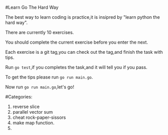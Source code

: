 #Learn Go The Hard Way

The best way to learn coding is practice,it is insipred by "learn python the hard way".

There are currently 10 exercises.

You should complete the current exercise before you enter the next.

Each exercise is a git tag,you can check out the tag,and finish the task with tips.

Run `go test`,if you completes the task,and it will tell you if you pass.

To get the tips please run `go run main.go`.

Now run `go run main.go`,let's go!

#Categories:

1.  reverse slice
2.  parallel vector sum
3.  cheat rock-paper-sissors
4.  make map function.
5.  
